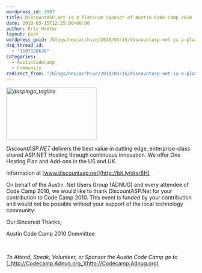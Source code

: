 ```yaml
---
wordpress_id: 3007
title: DiscountASP.Net is a Platinum Sponsor of Austin Code Camp 2010
date: 2010-03-15T12:25:00+00:00
author: Eric Hexter
layout: post
wordpress_guid: /blogs/hex/archive/2010/03/15/discountasp-net-is-a-platinum-sponsor-of-austin-code-camp-2010.aspx
dsq_thread_id:
  - "1107158636"
categories:
  - AustinCodeCamp
  - Community
redirect_from: "/blogs/hex/archive/2010/03/15/discountasp-net-is-a-platinum-sponsor-of-austin-code-camp-2010.aspx/"
---
```

_[<img style="border-right-width: 0px;border-top-width: 0px;border-bottom-width: 0px;border-left-width: 0px" border="0" alt="dasplogo_tagline" src="https://lostechies.com/content/erichexter/uploads/2011/03/dasplogo_tagline_37E67135.jpg" width="240" height="140" />](http://bit.ly/drsr6H)_ 

_DiscountASP.NET_ delivers the best value in cutting edge, enterprise-class shared ASP.NET Hosting through continuous innovation. We offer One Hosting Plan and Add-ons in the US and UK.

Information at [www.discountasp.net](http://bit.ly/drsr6H)

On behalf of the Austin .Net Users Group (ADNUG) and every attendee of Code Camp 2010, we would like to thank DiscountASP.Net for your contribution to Code Camp 2010. This event is funded by your contribution and would not be possible without your support of the local technology community:

Our Sincerest Thanks, 

Austin Code Camp 2010 Committee

&#160;

_To Attend, Speak, Volunteer, or Sponsor the Austin Code Camp go to_ [_http://Codecamp.Adnug.org_](http://Codecamp.Adnug.org)